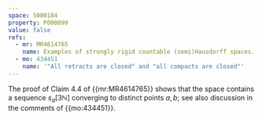 ```yaml
---
space: S000184
property: P000099
value: false
refs:
  - mr: MR4614765
    name: Examples of strongly rigid countable (semi)Hausdorff spaces.
  - mo: 434451
    name: '"All retracts are closed" and "all compacts are closed"'
---
```


The proof of Claim 4.4 of {{mr:MR4614765}} shows that the space contains
a sequence $s_a[3\mathbb N]$ converging to distinct points $a,b$; see
also discussion in the comments of {{mo:434451}}.
